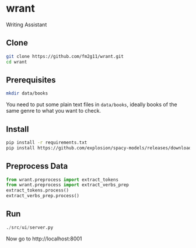 # wrant
Writing Assistant

## Clone
```bash
git clone https://github.com/fm2g11/wrant.git
cd wrant
```

## Prerequisites
```bash
mkdir data/books
```
You need to put some plain text files in `data/books`, ideally books of the same genre to what you want to check.

## Install

```bash
pip install -r requirements.txt
pip install https://github.com/explosion/spacy-models/releases/download/en_core_web_sm-2.0.0/en_core_web_sm-2.0.0.tar.gz
```

## Preprocess Data

```python
from wrant.preprocess import extract_tokens
from wrant.preprocess import extract_verbs_prep
extract_tokens.process()
extract_verbs_prep.process()
```

## Run
```python
./src/ui/server.py
```

Now go to http://localhost:8001
